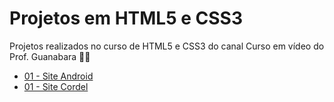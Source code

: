 # Projetos em HTML5 e CSS3
 Projetos realizados no curso de HTML5 e CSS3 do canal Curso em vídeo do Prof. Guanabara &#x1F596;&#x1F913;
                                                                                    
<ul>
    <li>
    <a href="https://vanessacml.github.io/projeto-android/">01 - Site Android</a>
    </li>
    <li>
    <a href="https://vanessacml.github.io/projeto-cordel/">01 - Site Cordel</a>
    </li>    
</ul>
